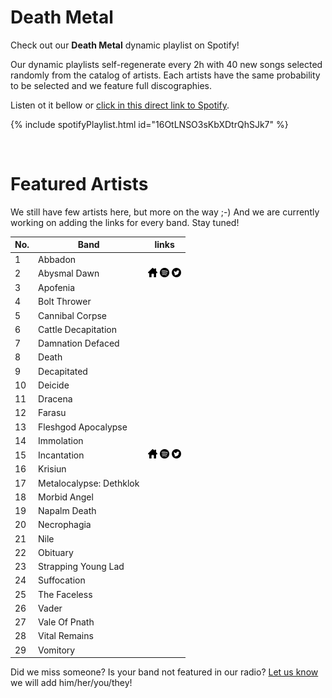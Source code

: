 # Death Metal

Check out our **Death Metal** dynamic playlist on Spotify!

Our dynamic playlists self-regenerate every 2h with 40 new songs selected randomly from the catalog of artists. Each artists have the same probability to be selected and we feature full discographies.

Listen ot it bellow or [click in this direct link to Spotify](https://open.spotify.com/playlist/16OtLNSO3sKbXDtrQhSJk7?si=AKDQW-SjR4urrXY-zjKyHQ).

{% include spotifyPlaylist.html id="16OtLNSO3sKbXDtrQhSJk7" %}

<br>

# Featured Artists

We still have few artists here, but more on the way ;-) And we are currently working on adding the links for every band. Stay tuned!

No. | Band | links
--- | ---- | -----
1 | Abbadon |     
2 | Abysmal Dawn | <a href="https://www.facebook.com/AbysmalDawn" target="_blank"><img src="assets/others_home_button.png" alt="home" height="15" width="15" /></a> <a href="https://open.spotify.com/artist/2h7HrMDoZpWxx3uAuJxyj9?si=twtOOU4VQ6-AVyJc8PGFyg" target="_blank"><img src="assets/spotify_button.png" alt="spotify" height="15" width="15" /></a> <a href="https://twitter.com/AbysmalDawn" target="_blank"><img src="assets/twitter_button.png" alt="twitter" height="15" width="15" /></a>  
3 | Apofenia |     
4 | Bolt Thrower |     
5 | Cannibal Corpse |     
6 | Cattle Decapitation |     
7 | Damnation Defaced |     
8 | Death |     
9 | Decapitated |     
10 | Deicide |     
11 | Dracena |     
12 | Farasu |     
13 | Fleshgod Apocalypse |     
14 | Immolation |     
15 | Incantation | <a href="https://store.relapse.com/b/incantation" target="_blank"><img src="assets/others_home_button.png" alt="home" height="15" width="15" /></a> <a href="https://open.spotify.com/artist/66AXpP038gUcoKVQoO98Fz?si=5iCCPxpcToK-1HTCqkquww" target="_blank"><img src="assets/spotify_button.png" alt="spotify" height="15" width="15" /></a> <a href="https://twitter.com/Incantation666" target="_blank"><img src="assets/twitter_button.png" alt="twitter" height="15" width="15" /></a>  
16 | Krisiun |     
17 | Metalocalypse: Dethklok |     
18 | Morbid Angel |     
19 | Napalm Death |     
20 | Necrophagia |     
21 | Nile |     
22 | Obituary |     
23 | Strapping Young Lad |     
24 | Suffocation |     
25 | The Faceless |     
26 | Vader |     
27 | Vale Of Pnath |     
28 | Vital Remains |     
29 | Vomitory |     


Did we miss someone? Is your band not featured in our radio? [Let us know](https://github.com/RadioNinjaPirata/commentsENG/issues/new) we will add him/her/you/they!
